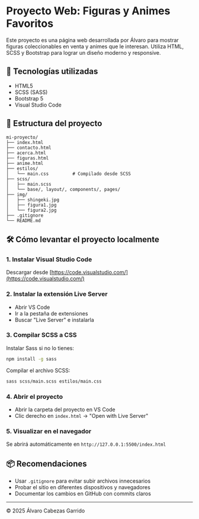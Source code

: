 
# Proyecto Web: Figuras y Animes Favoritos

Este proyecto es una página web desarrollada por Álvaro para mostrar figuras coleccionables en venta y animes que le interesan. Utiliza HTML, SCSS y Bootstrap para lograr un diseño moderno y responsive.

## 🚀 Tecnologías utilizadas
- HTML5
- SCSS (SASS)
- Bootstrap 5
- Visual Studio Code

## 📁 Estructura del proyecto
```
mi-proyecto/
├── index.html
├── contacto.html
├── acerca.html
├── figuras.html
├── anime.html
├── estilos/
│   └── main.css         # Compilado desde SCSS
├── scss/
│   ├── main.scss
│   └── base/, layout/, components/, pages/
├── img/
│   ├── shingeki.jpg
│   ├── figura1.jpg
│   └── figura2.jpg
├── .gitignore
└── README.md
```

## 🛠️ Cómo levantar el proyecto localmente

### 1. Instalar Visual Studio Code
Descargar desde [https://code.visualstudio.com/](https://code.visualstudio.com/)

### 2. Instalar la extensión Live Server
- Abrir VS Code
- Ir a la pestaña de extensiones
- Buscar "Live Server" e instalarla

### 3. Compilar SCSS a CSS
Instalar Sass si no lo tienes:
```bash
npm install -g sass
```
Compilar el archivo SCSS:
```bash
sass scss/main.scss estilos/main.css
```

### 4. Abrir el proyecto
- Abrir la carpeta del proyecto en VS Code
- Clic derecho en `index.html` → "Open with Live Server"

### 5. Visualizar en el navegador
Se abrirá automáticamente en `http://127.0.0.1:5500/index.html`

## 📦 Recomendaciones
- Usar `.gitignore` para evitar subir archivos innecesarios
- Probar el sitio en diferentes dispositivos y navegadores
- Documentar los cambios en GitHub con commits claros

---
© 2025 Álvaro Cabezas Garrido
